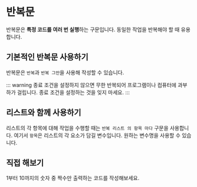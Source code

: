 # 반복문

반복문은 **특정 코드를 여러 번 실행**하는 구문입니다. 동일한 작업을 반복해야 할 때 유용합니다.

## 기본적인 반복문 사용하기

반복문은 `반복`과 `반복 그만`을 사용해 작성할 수 있습니다.

::: warning
종료 조건을 설정하지 않으면 무한 반복되어 프로그램이나 컴퓨터에 과부하가 걸립니다. 종료 조건을 설정하는 것을 잊지 마세요.
:::

<code-runner :code='`실행한_횟수: 0\n
반복
    실행한_횟수: 실행한_횟수 + 1
    실행한_횟수 보여주기\n
    만약 실행한_횟수 = 5 이면
        반복 그만`' />

## 리스트와 함께 사용하기

리스트의 각 항목에 대해 작업을 수행할 때는 `반복 리스트 의 항목 마다` 구문을 사용합니다. 여기서 `항목`은 리스트의 각 요소가 담길 변수입니다. 원하는 변수명을 사용할 수 있습니다.

<code-runner :code='`과일들: ["사과", "바나나", "딸기", "포도"]\n
반복 과일들 의 과일 마다
    과일 + "가 있습니다" 보여주기`' />

## 직접 해보기

1부터 10까지의 숫자 중 짝수만 출력하는 코드를 작성해보세요.

<code-runner :challenge='{
output: "2\n4\n6\n8\n10",
answerCode: `숫자: 1
반복
    만약 숫자 > 10 이면
        반복 그만
    만약 숫자 % 2 = 0 이면
        숫자 보여주기
    숫자: 숫자 + 1`
}' code="숫자: 1" />
